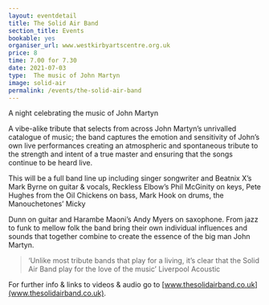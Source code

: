 ```yaml
---
layout: eventdetail
title: The Solid Air Band
section_title: Events
bookable: yes
organiser_url: www.westkirbyartscentre.org.uk
price: 8
time: 7.00 for 7.30
date: 2021-07-03
type:  The music of John Martyn
image: solid-air
permalink: /events/the-solid-air-band
---
```


A night celebrating the music of John Martyn

A vibe-alike tribute that selects from across John Martyn’s unrivalled catalogue of music; the band captures the emotion and sensitivity of John’s own live performances creating an atmospheric and spontaneous tribute to the strength and intent of a true master and ensuring that the songs continue to be heard live.

This will be a full band line up including singer songwriter and Beatnix X’s Mark Byrne on guitar & vocals, Reckless Elbow’s Phil McGinity on keys, Pete Hughes from the Oil Chickens on bass, Mark Hook on drums, the Manouchetones’ Micky

Dunn on guitar and Harambe Maoni’s Andy Myers on saxophone. From jazz to funk to mellow folk the band bring their own individual influences and sounds that together combine to create the essence of the big man John Martyn.

> ‘Unlike most tribute bands that play for a living, it’s clear that the Solid Air Band play for the love of the music’ Liverpool Acoustic

For further info & links to videos & audio go to [www.thesolidairband.co.uk](www.thesolidairband.co.uk).
